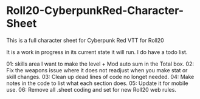 # Roll20-CyberpunkRed-Character-Sheet
This is a full character sheet for Cyberpunk Red VTT for Roll20

It is a work in progress in its current state it will run. I do have a todo list.

01: skills area I want to make the level + Mod auto sum in the Total box.
02: Fix the weapons issue where it does not readjust when you make stat or skill changes.
03: Clean up dead lines of code no longet needed.
04: Make notes in the code to list what each section does.
05: Update it for mobile use.
06: Remove all .sheet coding and set for new Roll20 web rules.
